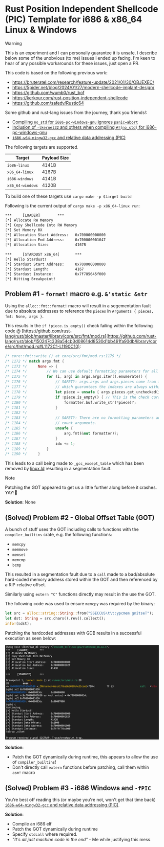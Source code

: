 # Rust Position Independent Shellcode (PIC) Template for i686 & x86\_64 Linux & Windows

> [!warning]
> This is an experiment and I can personally guarantee it is unsafe. I describe below some of the unobvious (to me) issues I ended up facing.
> I'm keen to hear of any possible workarounds for these issues, just open a PR.

This code is based on the following previous work:
- https://bruteratel.com/research/feature-update/2021/01/30/OBJEXEC/
- https://5pider.net/blog/2024/01/27/modern-shellcode-implant-design/
- https://github.com/wumb0/rust_bof
- https://kerkour.com/rust-position-independent-shellcode
- https://github.com/safedv/Rustic64


Some github and rust-lang issues from the journey, thank you friends!:
- [Compiling `no_std` for `i686-pc-windows-gnu` ignores `panic=abort`](https://github.com/rust-lang/rust/issues/133826)
- [Inclusion of `-lkernel32` and others when compiling `#![no_std]` for i686-pc-windows-gnu](https://users.rust-lang.org/t/inclusion-of-lkernel32-and-others-when-compiling-no-std-for-i686-pc-windows-gnu/121551)
- [`i686-w64-mingw32-gcc` and relative data addressing (PIC)](https://users.rust-lang.org/t/i686-w64-mingw32-gcc-and-relative-data-addressing-pic/122399/9)

The following targets are supported.

| Target | Payload Size |
| --- | --- |
| `i686-linux` | 4141B |
| `x86_64-linux` | 4167B |
| `i686-windows` | 4141B |
| `x86_64-windows` | 4120B |

To build one of these targets use `cargo make -p $target build`

Following is the current output of `cargo make -p x86_64-linux run`:

```
***     [LOADER]        ***
[*] Allocate RW Memory
[*] Copy Shellcode Into RW Memory
[*] Set Memory RX
[*] Allocation Start Address:   0x700000000000
[*] Allocation End Address:     0x700000001047
[*] Allocation Size:            4167B

***     [STARDUST x86_64]       ***
[*] Hello Stardust!
[*] Stardust Start Address:     0x700000000000
[*] Stardust Length:            4167
[*] Stardust Instance:          0x7f785645f000
[*] Hitting Breakpoint!
```

## Problem #1 - `format!` macro e.g. `&'static &str`

Using the `alloc::fmt::format!` macro will result in a segementation fault due to absolute addresses to reference the `pieces` in `Arguments { pieces, fmt: None, args }`.


This results in the `if !piece.is_empty()` check failing within the following code
@ [https://github.com/rust-lang/rust/blob/master/library/core/src/fmt/mod.rs](https://github.com/rust-lang/rust/blob/150247c338a54cb3d08614d8530d1bb491fa90db/library/core/src/fmt/mod.rs#L1172C1-L1190C10):

```rust
/* core::fmt::write () at core/src/fmt/mod.rs:1179 */
/* 1172 */ match args.fmt {
/* 1173 */     None => {
/* 1174 */         // We can use default formatting parameters for all arguments.
/* 1175 */         for (i, arg) in args.args.iter().enumerate() {
/* 1176 */             // SAFETY: args.args and args.pieces come from the same Arguments,
/* 1177 */             // which guarantees the indexes are always within bounds.
/* 1178 */             let piece = unsafe { args.pieces.get_unchecked(i) };
/* 1179 */             if !piece.is_empty() { // This is the check currently failing
/* 1180 */                 formatter.buf.write_str(*piece)?;
/* 1181 */             }
/* 1182 */
/* 1183 */             // SAFETY: There are no formatting parameters and hence no
/* 1184 */             // count arguments.
/* 1185 */             unsafe {
/* 1186 */                 arg.fmt(&mut formatter)?;
/* 1187 */             }
/* 1188 */             idx += 1;
/* 1189 */         }
/* 1190 */     }
```

This leads to a call being made to `_gcc_except_table` which has been removed by [linux.ld](./stardust/scripts/linux.ld) resulting in a segmentation fault.

> [!note]
> Patching the GOT appeared to get us a little further along before it crashes. YAY!🥳

**Solution**: None

## (Solved) Problem #2 - Global Offset Table (GOT)

A bunch of stuff uses the GOT including calls to functions with the `compiler_builtins` crate, e.g. the following functions:
- `memcpy`
- `memmove`
- `memset`
- `memcmp`
- `bcmp`

This resulted in a segmentation fault due to a `call` made to a bad/absolute hard-coded memory address stored within the GOT and then referenced by a RIP-relative offset.

Similarly using `extern "C"` functions directly may result in the use the GOT.


The following code was used to ensure `memcpy` was required by the binary:

```rust
let src = alloc::string::String::from("SSECCUS\t\t:ypcmem gnitseT");
let dst: String = src.chars().rev().collect();
info!(&dst);
```

Patching the hardcoded addresses with GDB results in a successful execution as seen below:

![Patching `memcpy` address in GOT with GDB](./docs/patching-memcpy-addr.png)

**Solution**:
- Patch the GOT dynamically during runtime, this appears to allow the use of `compiler_builtins`!
- Don't directly call `extern` functions before patching, call them within `asm!` macro

## (Solved) Problem #3 - i686 Windows and `-fPIC`

You're best off reading this (or maybe you're not, won't get that time back) [`i686-w64-mingw32-gcc` and relative data addressing (PIC)](https://users.rust-lang.org/t/i686-w64-mingw32-gcc-and-relative-data-addressing-pic/122399/9).

**Solution**:
- Compile an i686 elf
- Patch the GOT dynamically during runtime
- Specify `stdcall` where required.
- _"It's all just machine code in the end"_ - Me while justifying this mess
